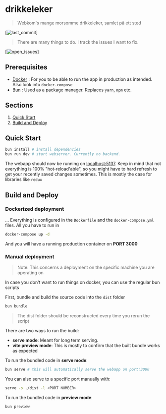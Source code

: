 # drikkeleker

> Webkom's mange morsomme drikkeleker, samlet på ett sted

[![last_commit](https://badgen.net/github/last-commit/webkom/drikkeleker)]

> There are many things to do. I track the issues I want to fix.

[![open_issues](https://badgen.net/github/open-issues/webkom/drikkeleker)]

## Prerequisites

- [Docker](https://docs.docker.com/) : For you to be able to run the app in production as intended. Also look into `docker-compose`
- [Bun](aa.com) : Used as a package manager. Replaces `yarn`, `npm` etc.

## Sections

1. [Quick Start](#quick-start)
2. [Build and Deploy](#build-and-deploy)

## Quick Start

```sh
bun install # install dependencies
bun run dev # start webserver. Currently no backend.
```

The webapp should now be running on [localhost:5137](http://localhost:5137). Keep in mind that not everything is 100% "hot-reload'able", so you might have to hard refresh to get your recently saved changes sometimes.
This is mostly the case for libraries like `redux`

## Build and Deploy

### Dockerized deployment

...
Everything is configured in the `Dockerfile` and the `docker-compose.yml` files.
All you have to run in

```sh
docker-compose up -d
```

And you will have a running production container on **PORT 3000**

### Manual deployment

> Note: This concerns a deployment on the specific machine you are operating on

In case you don't want to run things on docker, you can use the regular bun scripts

First, bundle and build the source code into the `dist` folder

```sh
bun bundle
```

> The dist folder should be reconstructed every time you rerun the script

There are two ways to run the build:

- **serve mode**: Meant for long term serving.
- **vite preview mode**: This is mostly to confirm that the built bundle works as expected

To run the bundled code in **serve mode**:

```sh
bun serve # this will automatically serve the webapp on port:3000
```

You can also serve to a specific port manually with:

```sh
serve -s ./dist -l <PORT NUMBER>
```

To run the bundled code in **preview mode**:

```sh
bun preview
```
